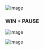 ![image](https://github.com/winofsql/subject-windows11/assets/1501327/c38b81f0-8cd1-49ef-96f2-dbde59d5d0ae)

### WIN + PAUSE
![image](https://github.com/winofsql/subject-windows11/assets/1501327/c5f8732a-ff3e-42e6-bdd6-2a66755d42f3)

![image](https://github.com/winofsql/subject-windows11/assets/1501327/f30a38de-517f-49e7-949c-737396ab9288)
